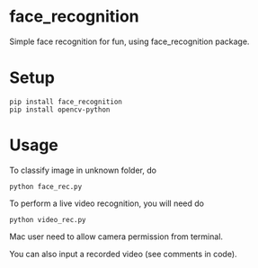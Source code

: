 # face_recognition
Simple face recognition for fun, using face_recognition package.

# Setup

```
pip install face_recognition
pip install opencv-python
```

# Usage

To classify image in unknown folder, do
```
python face_rec.py
```

To perform a live video recognition, you will need do
```
python video_rec.py
```
Mac user need to allow camera permission from terminal. 

You can also input a recorded video (see comments in code).

